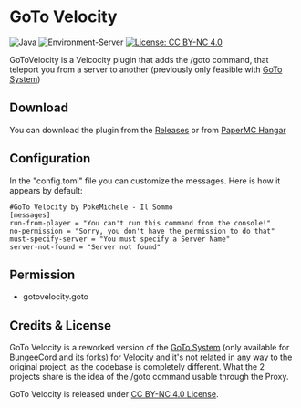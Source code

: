 # GoTo Velocity
![Java](https://img.shields.io/badge/java-%23ED8B00.svg?style=for-the-badge&logo=openjdk&logoColor=white) ![Environment-Server](https://img.shields.io/badge/environment-server-orangered?style=flat-square) [![License: CC BY-NC 4.0](https://img.shields.io/badge/License-CC_BY--NC_4.0-orange.svg)](https://creativecommons.org/licenses/by-nc/4.0/)

GoToVelocity is a Velcocity plugin that adds the /goto command, that teleport you from a server to another (previously only feasible with [GoTo System](https://github.com/L3gendYTs/GoTo-System))

## Download
You can download the plugin from the [Releases](https://github.com/PokeMichele/GoTo-Velocity/releases) or from [PaperMC Hangar](https://hangar.papermc.io/IlSommo/GoTo-Velocity)

## Configuration
In the "config.toml" file you can customize the messages. Here is how it appears by default:

    #GoTo Velocity by PokeMichele - Il Sommo
    [messages]
    run-from-player = "You can't run this command from the console!"
    no-permission = "Sorry, you don't have the permission to do that"
    must-specify-server = "You must specify a Server Name"
    server-not-found = "Server not found"

## Permission
- gotovelocity.goto

## Credits & License
GoTo Velocity is a reworked version of the [GoTo System](https://github.com/L3gendYTs/GoTo-System) (only available for BungeeCord and its forks) for Velocity and it's not related in any way to the original project, as the codebase is completely different. What the 2 projects share is the idea of the /goto command usable through the Proxy.

GoTo Velocity is released under [CC BY-NC 4.0 License](https://creativecommons.org/licenses/by-nc/4.0/).
